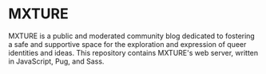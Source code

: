 # MXTURE

MXTURE is a public and moderated community blog dedicated to fostering a safe and supportive space for the exploration and expression of queer identities and ideas. This repository contains MXTURE's web server, written in JavaScript, Pug, and Sass.

